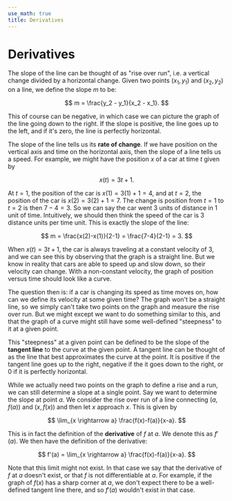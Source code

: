 ```yaml
---
use_math: true
title: Derivatives
---
```


# Derivatives

The slope of the line can be thought of as "rise over run", i.e. a vertical change divided by a horizontal change. Given two points $(x_1,y_1)$ and $(x_2,y_2)$ on a line, we define the slope $m$ to be:

$$
m = \frac{y_2 - y_1}{x_2 - x_1}.
$$

This of course can be negative, in which case we can picture the graph of the line going down to the right. If the slope is positive, the line goes up to the left, and if it's zero, the line is perfectly horizontal.

The slope of the line tells us its **rate of change**. If we have position on the vertical axis and time on the horizontal axis, then the slope of a line tells us a speed. For example, we might have the position $x$ of a car at time $t$ given by

$$
x(t) = 3t + 1.
$$

At $t=1$, the position of the car is $x(1) = 3(1) + 1 = 4$, and at $t=2$, the position of the car is $x(2) = 3(2) + 1 = 7$. The change is position from $t=1$ to $t=2$ is then $7-4=3$. So we can say the car went $3$ units of distance in $1$ unit of time. Intuitively, we should then think the speed of the car is $3$ distance units per time unit. This is exactly the slope of the line:

$$
m = \frac{x(2)-x(1)}{2-1} = \frac{7-4}{2-1} = 3.
$$

When $x(t) = 3t + 1$, the car is always traveling at a constant velocity of $3$, and we can see this by observing that the graph is a straight line. But we know in reality that cars are able to speed up and slow down, so their velocity can change. With a non-constant velocity, the graph of position versus time should look like a curve.

The question then is: if a car is changing its speed as time moves on, how can we define its velocity at some given time? The graph won't be a straight line, so we simply can't take two points on the graph and measure the rise over run. But we might except we want to do something similar to this, and that the graph of a curve might still have some well-defined "steepness" to it at a given point.

This "steepness" at a given point can be defined to be the slope of the **tangent line** to the curve at the given point. A tangent line can be thought of as the line that best approximates the curve at the point. It is positive if the tangent line goes up to the right, negative if the it goes down to the right, or $0$ if it is perfectly horizontal.

While we actually need two points on the graph to define a rise and a run, we can still determine a slope at a single point. Say we want to determine the slope at point $a$. We consider the rise over run of a line connecting $(a,f(a))$ and $(x,f(x))$ and then let $x$ approach $x$. This is given by

$$
\lim_{x \rightarrow a} \frac{f(x)-f(a)}{x-a}.
$$

This is in fact the definition of the **derivative** of $f$ at $a$. We denote this as $f'(a)$. We then have the definition of the derivative:

$$
f'(a) = \lim_{x \rightarrow a} \frac{f(x)-f(a)}{x-a}.
$$

Note that this limit might not exist. In that case we say that the derivative of $f$ at $a$ doesn't exist, or that $f$ is not differentiable at $a$. For example, if the graph of $f(x)$ has a sharp corner at $a$, we don't expect there to be a well-defined tangent line there, and so $f'(a)$ wouldn't exist in that case.




